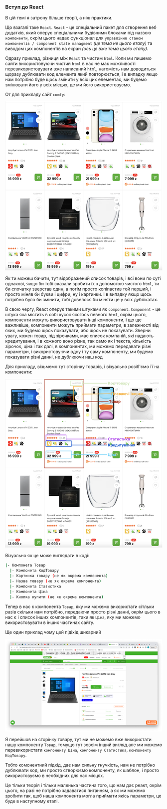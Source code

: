### Вступ до React
В цій темі я затрону більше теорії, а ніж практики.

Що взагалі таке `React`. `React` - це спеціальний пакет для створення веб додатків, який оперує спеціальними будівними блоками під назвою `компоненти`, окрім цього надає функціонал для `управління станом компонентів / component state managment` _(це тема не цього етапу)_ та виводом цих компонентів на екран _(ось це вже тема цього етапу)_.

Одразу приклад, різниця між `React` та чистим `html`. Коли ми пишемо сайти використовуючи чистий `html` в нас не має можливості перевикористовувати вже написаний `html`, натомість нам доводиться щоразу дублювати код елемента який повторюється, і в випадку якщо нам потрібно буде щось змінити у всіх цих елементах, ми будемо змінювати його у всіх місцях, де ми його використовуємо.

От для прикладу сайт `comfy`:

<img src="./assets/react-intro-1.png">

Як ти можеш бачити, тут відображений список товарів, і всі вони по суті однакові, якщо би тобі сказали зробити їх з допомогою чистого `html`, ти би спочатку зверстав один, а потім просто копіпастив той перший, і просто міняв би букви і цифри, ну і картинки. І в випадку якщо щось потрібно було би змінити, тобі довелося би міняти це у всіх дублікатах.

В свою чергу, React оперує такими штуками як `component`. `Component` - це штука яка містить в собі кусок якогось певного `html`, окрім цього, компоненти можуть використовувати інші компоненти, і що ще важливіше, компоненти можуть приймати параметри, в залежності від яких, ми будемо щось показувати, або щось не показувати. Зверни увагу, кожен товар, під зірочками, має список компаній, які надають кредитування, і в кожного воно різне, так само як і текста, кількість зірочок, ціна і так далі, в компонентах, ми можемо передавати різні параметри, і використовуючи одну і ту саму компоненту, ми будемо показувати різні данні, не дублюючи наш код

Для прикладу, візьмемо тут сторінку товарів, і візуально розіб'ємо її на компоненти:

<img src="./assets/react-intro-2.png">

Візуально як це може виглядати в коді:
```bash
|- Компонета Товар
  |- Компонета КодТовару
  |- Картинка товару (не як окрема компонента)
  |- Назва товару (не як окрема компонента)
  |- Компонета Статистика
  |- Компонета Ціна
  |- Кнопка купити (не як окрема компонента)
```

Тепер в нас є компонента `Товар`, яку ми можемо використати сітльки разів скільки нам потрібно, передаючи просто різні данні, окрім цього в нас є і список інших компонентів, таки як `Ціна`, яку ми можемо використовувати в інших частинах сайту.

Ще один приклад чому цей підіхід шикарний

<img src="./assets/react-intro-3.png"/>

Я перейшов на сторінку товару, тут ми не можемо вже використати нашу компоненту `Товар`, томущо тут зовсім інший вигляд,але ми можемо перевикористати `компоненту Ціна`, `компоненту Статистика`, `компоненту КодТовару`.

Тобто комонентний підхід, дає нам сильну гнучкість, нам не потрібно дублювати код, ми просто створюємо компоненту, як шаблон, і просто використовуємо в необхідних для нас місцях. 

Це тільки теорія і тільки маленька частина того, що нам дає реакт, окрім цього, на разі не потрібно задаватися питанням, а як ми можемо зробити так, щоб наша компонента могла приймати якісь параметри, це буде в наступному етапі.

